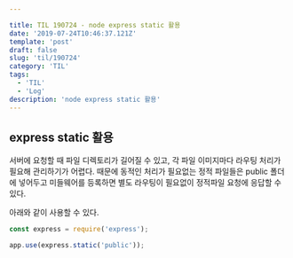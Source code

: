```yaml
---

title: TIL 190724 - node express static 활용
date: '2019-07-24T10:46:37.121Z'
template: 'post'
draft: false
slug: 'til/190724'
category: 'TIL'
tags:
  - 'TIL'
  - 'Log'
description: 'node express static 활용'
---
```


##  express static 활용 

서버에 요청할 때 파일 디렉토리가 길어질 수 있고, 각 파일 이미지마다 라우팅 처리가 필요해 관리하기가 어렵다. 때문에 동적인 처리가 필요없는 정적 파일들은 public 폴더에 넣어두고 미들웨어를 등록하면 별도 라우팅이 필요없이 정적파일 요청에 응답할 수 있다. 

아래와 같이 사용할 수 있다. 

```js
const express = require('express');

app.use(express.static('public'));
```

